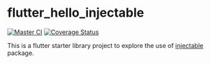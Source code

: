 # flutter_hello_injectable

[![Master CI](https://github.com/Star-Lord-XIII/flutter_hello_injectable/actions/workflows/master.yml/badge.svg)](https://github.com/Star-Lord-XIII/flutter_hello_injectable/actions/workflows/master.yml)
[![Coverage Status](https://coveralls.io/repos/github/Star-Lord-XIII/flutter_hello_injectable/badge.svg?branch=master)](https://coveralls.io/github/Star-Lord-XIII/flutter_hello_injectable?branch=master)

This is a flutter starter library project to explore the use of 
[injectable](https://pub.dev/packages/injectable) package.